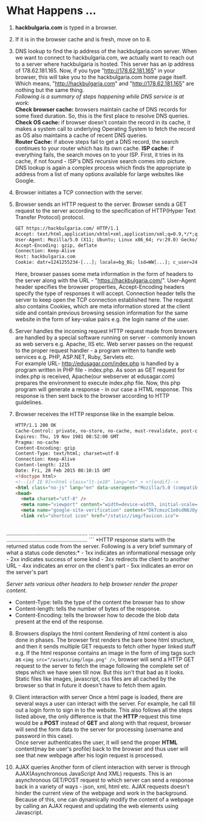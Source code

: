# What Happens ...

1. **hackbulgaria.com** is typed in a browser.

2. If it is in the browser cache and is fresh, move on to 8.

3. DNS lookup to find the ip address of the hackbulgaria.com server.
When we want to connect to hackbulgaria.com, we actually want to reach out to a server where hackbulgaria is hosted. This server has an ip address of 178.62.181.165. Now, if you type "http://178.62.181.165" in your browser, this will take you to the hackbulgaria.com home page itself. Which means, "http://hackbulgaria.com" and "http://178.62.181.165" are nothing but the same thing.  
*Following is a summary of steps happening while DNS service is at work:*  
**Check browser cache:** browsers maintain cache of DNS records for some fixed duration. So, this is the first place to resolve DNS queries.  
**Check OS cache:** if browser doesn't contain the record in its cache, it makes a system call to underlying Operating System to fetch the record as OS also maintains a cache of recent DNS queries.  
**Router Cache:** if above steps fail to get a DNS record, the search continues to your router which has its own cache.
**ISP cache:** if everything fails, the search moves on to your ISP. First, it tries in its cache, if not found - ISP's DNS recursive search comes into picture. DNS lookup is again a complex process which finds the appropriate ip address from a list of many options available for large websites like Google.

4. Browser initiates a TCP connection with the server.

5. Browser sends an HTTP request to the server.
Browser sends a GET request to the server according to the specification of HTTP(Hyper Text Transfer Protocol) protocol. 
        
    ```html
    GET https://hackbulgaria.com/ HTTP/1.1
    Accept: text/html,application/xhtml+xml,application/xml;q=0.9,*/*;q=0.8
    User-Agent: Mozilla/5.0 (X11; Ubuntu; Linux x86_64; rv:29.0) Gecko/20100101 Firefox/29.0
    Accept-Encoding: gzip, deflate
    Connection: Keep-Alive
    Host: hackbulgaria.com
    Cookie: datr=1241255234-[...]; locale=bg_BG; lsd=WW[...]; c_user=2401[...]
    ```  

    Here, browser passes some meta information in the form of headers to the server along with the URL - "https://hackbulgaria.com/". User-Agent header specifies the browser properties, Accept-Encoding headers specify the type of responses it will accept. Connection header tells the server to keep open the TCP connection established here. The request also contains Cookies, which are meta information stored at the client side and contain previous browsing session information for the same website in the form of key-value pairs e.g. the login name of the user.

6. Server handles the incoming request
HTTP request made from browsers are handled by a special software running on server - commonly known as web servers e.g. Apache, IIS etc. Web server passes on the request to the proper request handler - a program written to handle web services e.g. PHP, ASP.NET, Ruby, Servlets etc.  
For example URL- http://edusagar.com/index.php is handled by a program written in PHP file - index.php. As soon as GET request for index.php is received, Apache(our webserver at edusagar.com) prepares the environment to execute index.php file. Now, this php program will generate a response - in our case a HTML response. This response is then sent back to the browser according to HTTP guidelines.

7. Browser receives the HTTP response like in the example below.

    ```html 
    HTTP/1.1 200 OK
    Cache-Control: private, no-store, no-cache, must-revalidate, post-check=0, pre-check=0
    Expires: Thu, 19 Nov 1981 08:52:00 GMT
    Pragma: no-cache
    Content-Encoding: gzip
    Content-Type: text/html; charset=utf-8
    Connection: Keep-Alive
    Content-length: 1215
    Date: Fri, 20 Feb 2015 08:10:15 GMT  
    <!doctype html>
    <!--[if IE 9]><html class="lt-ie10" lang="en" > <![endif]-->
    <html class="no-js" lang="en" data-useragent="Mozilla/5.0 (compatible; MSIE 10.0; Windows NT 6.2; Trident/6.0)">
    <head>
      <meta charset="utf-8" />
      <meta name="viewport" content="width=device-width, initial-scale=1.0" />
      <meta name="google-site-verification" content="DkTcmszC1e0sdN6JOyAvdeyIYi3_YV0JTf4HTVZVfd4" />
      <link rel="shortcut icon" href="/static//img/favicon.ico">
  
  <title>HackBulgaria - Курсове по програмиране</title>
  .....................................................
  .....................................................
  .....................................................
    ```
  *HTTP response starts with the returned status code from the server. Following is a very brief summary of what a status code denotes:*
  - 1xx indicates an informational message only
  - 2xx indicates success of some kind
  - 3xx redirects the client to another URL
  - 4xx indicates an error on the client's part
  - 5xx indicates an error on the server's part  

  *Server sets various other headers to help browser render the proper content.*
  - Content-Type: tells the type of the content the browser has to show 
  - Content-length: tells the number of bytes of the response. 
  - Content-Encoding: tells the browser how to decode the blob data present at the end of the response.

8. Browsers displays the html content
Rendering of html content is also done in phases. The browser first renders the bare bone html structure, and then it sends multiple GET requests to fetch other hyper linked stuff e.g. If the html response contains an image in the form of img tags such as ``` <img src="/assets/img/logo.png" /> ```, browser will send a HTTP GET request to the server to fetch the image following the complete set of steps which we have seen till now. But this isn't that bad as it looks. Static files like images, javascript, css files are all cached by the browser so that in future it doesn't have to fetch them again.      
9. Client interaction with server
Once a html page is loaded, there are several ways a user can interact with the server. For example, he call fill out a login form to sign in to the website. This also follows all the steps listed above, the only difference is that the **HTTP** request this time would be a **POST** instead of **GET** and along with that request, browser will send the form data to the server for processing (username and password in this case).          
Once server authenticates the user, it will send the proper **HTML** content(may be user's profile) back to the browser and thus user will see that new webpage after his login request is processed.

10. AJAX queries
Another form of client interaction with server is through AJAX(Asynchronous JavaScript And XML) requests. This is an asynchronous GET/POST request to which server can send a response back in a variety of ways - json, xml, html etc. AJAX requests doesn't hinder the current view of the webpage and work in the background. Because of this, one can dynamically modify the content of a webpage by calling an AJAX request and updating the web elements using Javascript.
